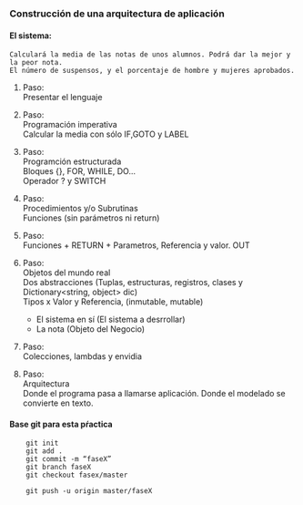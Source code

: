 ### Construcción de una arquitectura de aplicación

#### El sistema: 
    Calculará la media de las notas de unos alumnos. Podrá dar la mejor y la peor nota.
    El número de suspensos, y el porcentaje de hombre y mujeres aprobados.

1. Paso:  
    Presentar el lenguaje

1. Paso:  
    Programación imperativa  
    Calcular la media con sólo IF,GOTO y LABEL

1. Paso:  
    Programción estructurada  
    Bloques {}, FOR, WHILE, DO...  
    Operador ? y SWITCH  

1. Paso:  
    Procedimientos y/o Subrutinas  
    Funciones (sin parámetros ni return)  

1. Paso:  
    Funciones + RETURN + Parametros, Referencia y valor. OUT  

1. Paso:  
    Objetos del mundo real  
    Dos abstracciones (Tuplas, estructuras, registros, clases y Dictionary<string, object> dic)  
    Tipos x Valor y Referencia, (inmutable, mutable)  
    - El sistema en sí (El sistema a desrrollar)  
    - La nota (Objeto del Negocio)  

1. Paso:  
    Colecciones, lambdas y envidia  

1. Paso:  
    Arquitectura  
    Donde el programa pasa a llamarse aplicación. Donde el modelado se convierte en texto.  



#### Base git para esta pŕactica 
``` 
    git init  
    git add .  
    git commit -m “faseX”  
    git branch faseX  
    git checkout fasex/master  

    git push -u origin master/faseX
```



